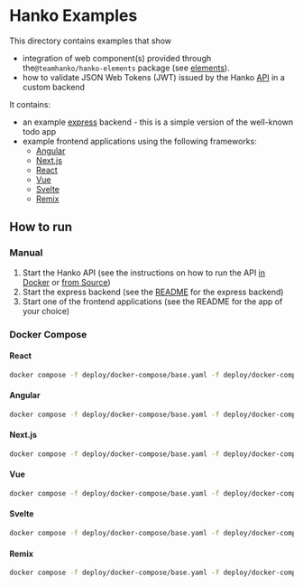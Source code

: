# Hanko Examples

This directory contains examples that show

- integration of web component(s) provided through the`@teamhanko/hanko-elements` package
  (see [elements](../frontend/elements)).
- how to validate JSON Web Tokens (JWT) issued by the Hanko [API](../backend) in a custom
  backend

It contains:

- an example [express](express) backend - this is a simple version of the well-known todo
  app
- example frontend applications using the following frameworks:
  - [Angular](angular)
  - [Next.js](nextjs)
  - [React](react)
  - [Vue](vue)
  - [Svelte](svelte)
  - [Remix](remix)

## How to run

### Manual

1. Start the Hanko API (see the instructions on how to run the API [in
   Docker](../backend/README.md#Docker) or [from Source](../backend/README.md#from-source))
2. Start the express backend (see the [README](express) for the express backend)
3. Start one of the frontend applications (see the README for the app of your choice)

### Docker Compose

#### React

```bash
docker compose -f deploy/docker-compose/base.yaml -f deploy/docker-compose/todo-react.yaml -p "hanko-todo-react" up --build
```

#### Angular

```bash
docker compose -f deploy/docker-compose/base.yaml -f deploy/docker-compose/todo-angular.yaml -p "hanko-todo-angular" up --build
```

#### Next.js

```bash
docker compose -f deploy/docker-compose/base.yaml -f deploy/docker-compose/todo-nextjs.yaml -p "hanko-todo-nextjs" up --build
```

#### Vue

```bash
docker compose -f deploy/docker-compose/base.yaml -f deploy/docker-compose/todo-vue.yaml -p "hanko-todo-vue" up --build
```

#### Svelte

```bash
docker compose -f deploy/docker-compose/base.yaml -f deploy/docker-compose/todo-svelte.yaml -p "hanko-todo-svelte" up --build
```

#### Remix

```bash
docker compose -f deploy/docker-compose/base.yaml -f deploy/docker-compose/todo-remix.yaml -p "hanko-todo-remix" up --build
```
